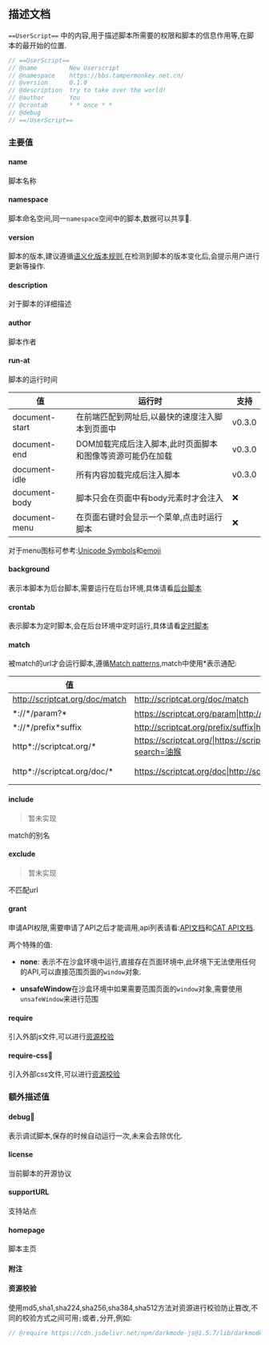 ## 描述文档

`==UserScript==` 中的内容,用于描述脚本所需要的权限和脚本的信息作用等,在脚本的最开始的位置.

```js
// ==UserScript==
// @name         New Userscript
// @namespace    https://bbs.tampermonkey.net.cn/
// @version      0.1.0
// @description  try to take over the world!
// @author       You
// @crontab      * * once * *
// @debug
// ==/UserScript==
```



### 主要值

#### name

脚本名称

#### namespace

脚本命名空间,同一`namespace`空间中的脚本,数据可以共享🧪.

#### version

脚本的版本,建议遵循[语义化版本规则](https://semver.org/lang/zh-CN/),在检测到脚本的版本变化后,会提示用户进行更新等操作.

#### description

对于脚本的详细描述

#### author

脚本作者

#### run-at

脚本的运行时间

| 值             | 运行时                                                     | 支持   |
| -------------- | ---------------------------------------------------------- | ------ |
| document-start | 在前端匹配到网址后,以最快的速度注入脚本到页面中            | v0.3.0 |
| document-end   | DOM加载完成后注入脚本,此时页面脚本和图像等资源可能仍在加载 | v0.3.0 |
| document-idle  | 所有内容加载完成后注入脚本                                 | v0.3.0 |
| document-body  | 脚本只会在页面中有body元素时才会注入                       | ❌      |
| document-menu  | 在页面右键时会显示一个菜单,点击时运行脚本                  | ❌      |

对于menu图标可参考:[Unicode Symbols](https://unicode-table.com/en/)和[emoji](https://www.emojiall.com/zh-hans)

#### background

表示本脚本为后台脚本,需要运行在后台环境,具体请看[后台脚本](background.md)

#### crontab

表示脚本为定时脚本,会在后台环境中定时运行,具体请看[定时脚本](cron.md)

#### match

被match的url才会运行脚本,遵循[Match patterns](https://developer.chrome.com/docs/extensions/mv3/match_patterns/),match中使用*表示通配:

| 值                             | 正确案例                                                     | 错误案例                               |
| ------------------------------ | ------------------------------------------------------------ | -------------------------------------- |
| http://scriptcat.org/doc/match | http://scriptcat.org/doc/match                               | http://scriptcat.org/doc/runAt         |
| \*://\*/param?*                | https://scriptcat.org/param\|http://scriptcat.org/param?search=油猴 | https://scriptcat.org/test/param       |
| \*://\*/prefix*suffix          | http://scriptcat.org/prefix/suffix\|http://scriptcat.org/prefix/mid/suffix\|http://scriptcat.org/prefixsuffix | http://scriptcat.org/prefix/suffix/end |
| http\*://scriptcat.org/*       | https://scriptcat.org/\|https://scriptcat.org/doc\|http://scriptcat.org/doc/match\|http://scriptcat.org/param?search=油猴 | https://doc.scriptcat.org/             |
| http\*://scriptcat.org/doc/*   | https://scriptcat.org/doc\|http://scriptcat.org/doc/match    | http://scriptcat.org/param?search=油猴 |

#### include

> 暂未实现

match的别名

#### exclude

> 暂未实现

不匹配url

#### grant

申请API权限,需要申请了API之后才能调用,api列表请看:[API文档](./api.md)和[CAT API文档](cat-api.md).

两个特殊的值:

* **none**: 表示不在沙盒环境中运行,直接存在页面环境中,此环境下无法使用任何的API,可以直接范围页面的`window`对象.

* **unsafeWindow**在沙盒环境中如果需要范围页面的`window`对象,需要使用`unsafeWindow`来进行范围

#### require

引入外部js文件,可以进行[资源校验](#资源校验)

#### require-css🧪

引入外部css文件,可以进行[资源校验](#资源校验)


### 额外描述值

#### debug🧪

表示调试脚本,保存的时候自动运行一次,未来会去除优化.

#### license

当前脚本的开源协议

#### supportURL

支持站点

#### homepage

脚本主页



#### 附注

#### 资源校验

使用md5,sha1,sha224,sha256,sha384,sha512方法对资源进行校验防止篡改,不同的校验方式之间可用`;`或者`,`分开,例如:

```js
// @require https://cdn.jsdelivr.net/npm/darkmode-js@1.5.7/lib/darkmode-js.min.js#md5=d55836f30c097da753179f82fa6f108f;sha256=a476ab8560837a51938aa6e1720c8be87c2862b6221690e9de7ffac113811a90
```



